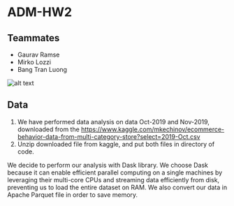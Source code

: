 # ADM-HW2

## Teammates
* Gaurav Ramse
* Mirko Lozzi 
* Bang Tran Luong

![alt text](https://camo.githubusercontent.com/52d83042699755a6287b8aa0e5ada1567fdc4bb890b7dcdf27d4eaaa664546a7/68747470733a2f2f7777772e6e65787472652e69742f77702d636f6e74656e742f75706c6f6164732f323032302f30392f452d636f6d6d657263652d7765622d646576656c6f706d656e742e706e67)

## Data 
1) We have performed data analysis on data Oct-2019 and Nov-2019, downloaded from the https://www.kaggle.com/mkechinov/ecommerce-behavior-data-from-multi-category-store?select=2019-Oct.csv
2) Unzip downloaded file from kaggle, and put both files in directory of code.

We decide to perform our analysis with Dask library. We choose Dask because it can enable efficient parallel computing on a single machines by leveraging their multi-core CPUs and streaming data efficiently from disk, preventing us to load the entire dataset on RAM. We also convert our data in Apache Parquet file in order to save memory.

<!--
#### Why we have use Dask
* Dask helps to load huge amount of data in RAM (like lazy loading).
* Eneable parallel computing on a single machine

-->
<!--
#### Folder structure
      We have created main.ipynb file where you can find code to solve research question

-->
